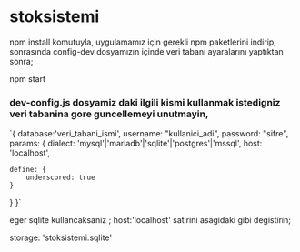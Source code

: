 # stoksistemi

npm install
komutuyla, uygulamamız için gerekli npm paketlerini indirip, sonrasında config-dev dosyamızın içinde veri tabanı ayaralarını yaptıktan sonra;

npm start
### dev-config.js dosyamiz daki ilgili kismi kullanmak istedigniz veri tabanina gore guncellemeyi unutmayin,

`{
database:'veri_tabani_ismi',
username: "kullanici_adi",
password: "sifre",
params: {
    dialect: 'mysql'|'mariadb'|'sqlite'|'postgres'|'mssql',
    host: 'localhost',

    define: {
        underscored: true
    }
}
}`

eger sqlite kullancaksaniz ; host:'localhost'  satirini asagidaki gibi degistirin;

storage: 'stoksistemi.sqlite'
